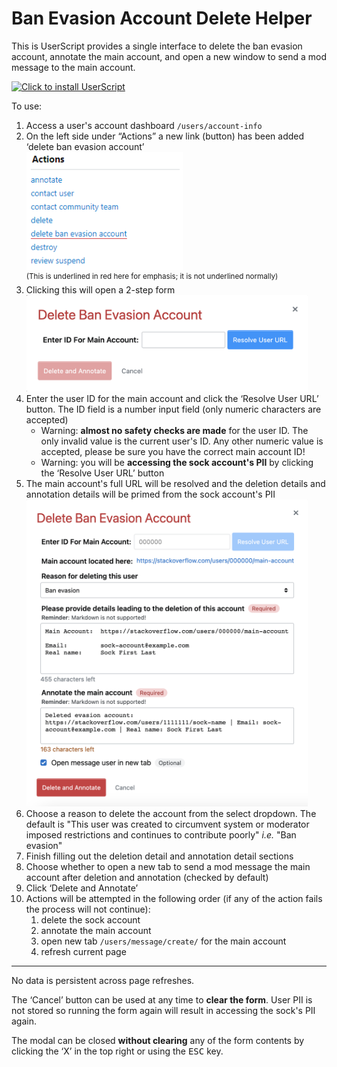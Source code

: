 # Ban Evasion Account Delete Helper

This is UserScript provides a single interface to delete the ban evasion account, annotate the main account, and open a new window to send a mod message to the main account.

[![Click to install UserScript](https://img.shields.io/badge/install-UserScript-brightgreen)](https://github.com/HenryEcker/SO-Mod-BanEvasionAccountDeleteHelper/raw/master/dist/BanEvasionAccountDeleteHelper.user.js)

To use:
1. Access a user's account dashboard `/users/account-info`
2. On the left side under &ldquo;Actions&rdquo; a new link (button) has been added &lsquo;delete ban evasion account&rsquo; \
   <a href="./images/user-actions-list.png"><img src="./images/user-actions-list.png" width="250px"></a> \
   <sup>(This is underlined in red here for emphasis; it is not underlined normally)</sup>
3. Clicking this will open a 2-step form \
   <a href="./images/modal-base-form.png"><img src="./images/modal-base-form.png" width="450px"></a>
4.  Enter the user ID for the main account and click the &lsquo;Resolve User URL&rsquo; button. The ID field is a number input field (only numeric characters are accepted)
    - Warning: **almost no safety checks are made** for the user ID. The only invalid value is the current user's ID. Any other numeric value is accepted, please be sure you have the correct main account ID! 
    - Warning: you will be **accessing the sock account's PII** by clicking the &lsquo;Resolve User URL&rsquo; button 
5. The main account's full URL will be resolved and the deletion details and annotation details will be primed from the sock account's PII \
   <a href="./images/populated-form.png"><img src="./images/populated-form.png" width="450px"></a>
6. Choose a reason to delete the account from the select dropdown. The default is "This user was created to circumvent system or moderator imposed restrictions and continues to contribute poorly" _i.e._ "Ban evasion"
7. Finish filling out the deletion detail and annotation detail sections
8. Choose whether to open a new tab to send a mod message the main account after deletion and annotation (checked by default)
9. Click &lsquo;Delete and Annotate&rsquo;
10. Actions will be attempted in the following order (if any of the action fails the process will not continue):
    1. delete the sock account 
    2. annotate the main account
    3. open new tab `/users/message/create/` for the main account
    4. refresh current page

---

No data is persistent across page refreshes.

The &lsquo;Cancel&rsquo; button can be used at any time to **clear the form**. User PII is not stored so running the form again will result in accessing the sock's PII again.

The modal can be closed **without clearing** any of the form contents by clicking the &lsquo;X&rsquo; in the top right or using the <kbd>ESC</kbd> key.
